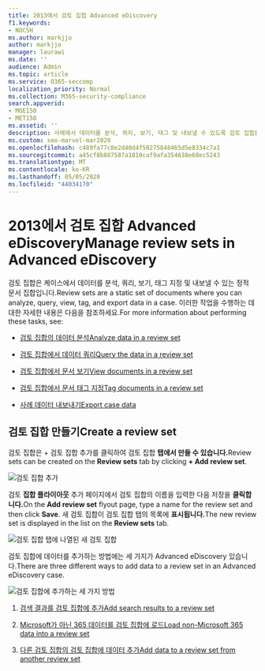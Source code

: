 ```yaml
---
title: 2013에서 검토 집합 Advanced eDiscovery
f1.keywords:
- NOCSH
ms.author: markjjo
author: markjjo
manager: laurawi
ms.date: ''
audience: Admin
ms.topic: article
ms.service: O365-seccomp
localization_priority: Normal
ms.collection: M365-security-compliance
search.appverid:
- MOE150
- MET150
ms.assetid: ''
description: 사례에서 데이터를 분석, 쿼리, 보기, 태그 및 내보낼 수 있도록 검토 집합을 관리하는 Advanced eDiscovery 방법을 알아보습니다.
ms.custom: seo-marvel-mar2020
ms.openlocfilehash: c489fa77c8e2d40d4f50275848465d5e8334c7a1
ms.sourcegitcommit: a45cf8b887587a1810caf9afa354638e68ec5243
ms.translationtype: MT
ms.contentlocale: ko-KR
ms.lasthandoff: 05/05/2020
ms.locfileid: "44034170"
---
```

# <a name="manage-review-sets-in-advanced-ediscovery"></a><span data-ttu-id="7830b-103">2013에서 검토 집합 Advanced eDiscovery</span><span class="sxs-lookup"><span data-stu-id="7830b-103">Manage review sets in Advanced eDiscovery</span></span>

<span data-ttu-id="7830b-104">검토 집합은 케이스에서 데이터를 분석, 쿼리, 보기, 태그 지정 및 내보낼 수 있는 정적 문서 집합입니다.</span><span class="sxs-lookup"><span data-stu-id="7830b-104">Review sets are a static set of documents where you can analyze, query, view, tag, and export data in a case.</span></span> <span data-ttu-id="7830b-105">이러한 작업을 수행하는 데 대한 자세한 내용은 다음을 참조하세요.</span><span class="sxs-lookup"><span data-stu-id="7830b-105">For more information about performing these tasks, see:</span></span>

- [<span data-ttu-id="7830b-106">검토 집합의 데이터 분석</span><span class="sxs-lookup"><span data-stu-id="7830b-106">Analyze data in a review set</span></span>](analyzing-data-in-review-set.md)

- [<span data-ttu-id="7830b-107">검토 집합에서 데이터 쿼리</span><span class="sxs-lookup"><span data-stu-id="7830b-107">Query the data in a review set</span></span>](review-set-search.md)

- [<span data-ttu-id="7830b-108">검토 집합에서 문서 보기</span><span class="sxs-lookup"><span data-stu-id="7830b-108">View documents in a review set</span></span>](view-documents-in-review-set.md)

- [<span data-ttu-id="7830b-109">검토 집합에서 문서 태그 지정</span><span class="sxs-lookup"><span data-stu-id="7830b-109">Tag documents in a review set</span></span>](tagging-documents.md)

- [<span data-ttu-id="7830b-110">사례 데이터 내보내기</span><span class="sxs-lookup"><span data-stu-id="7830b-110">Export case data</span></span>](exporting-data-ediscover20.md)

## <a name="create-a-review-set"></a><span data-ttu-id="7830b-111">검토 집합 만들기</span><span class="sxs-lookup"><span data-stu-id="7830b-111">Create a review set</span></span>

<span data-ttu-id="7830b-112">검토 집합은 +  검토 집합 추가를 클릭하여 검토 집합 **탭에서 만들 수 있습니다.**</span><span class="sxs-lookup"><span data-stu-id="7830b-112">Review sets can be created on the **Review sets** tab by clicking **+ Add review set**.</span></span>

![검토 집합 추가](../media/f45c51d9-585d-47d1-b7fb-0288715e0b6a.png)

<span data-ttu-id="7830b-114">검토 **집합 플라이아웃** 추가 페이지에서 검토 집합의 이름을 입력한 다음 저장을 **클릭합니다.**</span><span class="sxs-lookup"><span data-stu-id="7830b-114">On the **Add review set** flyout page, type a name for the review set and then click **Save**.</span></span> <span data-ttu-id="7830b-115">새 검토 집합이 검토 집합 탭의 목록에 **표시됩니다.**</span><span class="sxs-lookup"><span data-stu-id="7830b-115">The new review set is displayed in the list on the **Review sets** tab.</span></span>

![검토 집합 탭에 나열된 새 검토 집합](../media/AeDnewreviewset.png)

<span data-ttu-id="7830b-117">검토 집합에 데이터를 추가하는 방법에는 세 가지가 Advanced eDiscovery 있습니다.</span><span class="sxs-lookup"><span data-stu-id="7830b-117">There are three different ways to add data to a review set in an Advanced eDiscovery case.</span></span>

![검토 집합에 추가하는 세 가지 방법](../media/1f1f4efd-c03b-4255-bc3d-df358e56549c.png)

1. [<span data-ttu-id="7830b-119">검색 결과를 검토 집합에 추가</span><span class="sxs-lookup"><span data-stu-id="7830b-119">Add search results to a review set</span></span>](add-data-to-review-set.md)

2. [<span data-ttu-id="7830b-120">Microsoft가 아닌 365 데이터를 검토 집합에 로드</span><span class="sxs-lookup"><span data-stu-id="7830b-120">Load non-Microsoft 365 data into a review set</span></span>](load-non-Office-365-data-into-a-review-set.md)

3. [<span data-ttu-id="7830b-121">다른 검토 집합의 검토 집합에 데이터 추가</span><span class="sxs-lookup"><span data-stu-id="7830b-121">Add data to a review set from another review set</span></span>](add-data-to-review-set-from-another-review-set.md)
